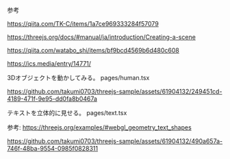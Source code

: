 
参考

https://qiita.com/TK-C/items/1a7ce969333284f57079

https://threejs.org/docs/#manual/ja/introduction/Creating-a-scene

https://qiita.com/watabo_shi/items/bf9bcd4569b6d480c608

https://ics.media/entry/14771/


3Dオブジェクトを動かしてみる。 pages/human.tsx

https://github.com/takumi0703/threejs-sample/assets/61904132/249451cd-4189-471f-9e95-dd0fa8b0467a


テキストを立体的に見せる。 pages/text.tsx

参考: https://threejs.org/examples/#webgl_geometry_text_shapes

https://github.com/takumi0703/threejs-sample/assets/61904132/490a657a-746f-48ba-9554-0985f0828311

